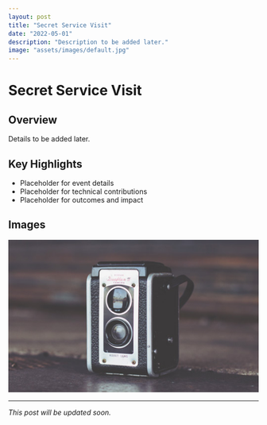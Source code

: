 ```yaml
---
layout: post
title: "Secret Service Visit"
date: "2022-05-01"
description: "Description to be added later."
image: "assets/images/default.jpg"
---
```


# Secret Service Visit

## Overview
Details to be added later.

## Key Highlights
- Placeholder for event details
- Placeholder for technical contributions
- Placeholder for outcomes and impact

## Images
![Placeholder](assets/images/default.jpg)

---

*This post will be updated soon.*
